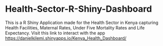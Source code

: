 # Health-Sector-R-Shiny-Dashboard
This is a R Shiny Application made for the Health Sector in Kenya capturing Health Facilities, Maternal Rates, Under Five Mortality Rates and Life Expectancy. Visit this link to interact with the app https://danielkilemi.shinyapps.io/Kenya_Health_Dashboard/
